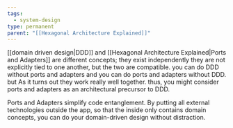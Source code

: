 ```yaml
---
tags:
  - system-design
type: permanent
parent: "[[Hexagonal Architecture Explained]]"
---
```


[[domain driven design|DDD]] and [[Hexagonal Architecture Explained|Ports and Adapters]] are different concepts; they exist independently they are not explicitly tied to one another, but the two are compatible. you can do DDD without ports and adapters and you can do ports and adapters without DDD. but As it turns out they work really well together. thus, you might consider ports and adapters as an architectural precursor to DDD.


Ports and Adapters simplify code entanglement. By putting all external technologies outside the app, so that the inside only contains domain concepts, you can do your domain-driven design without distraction.

